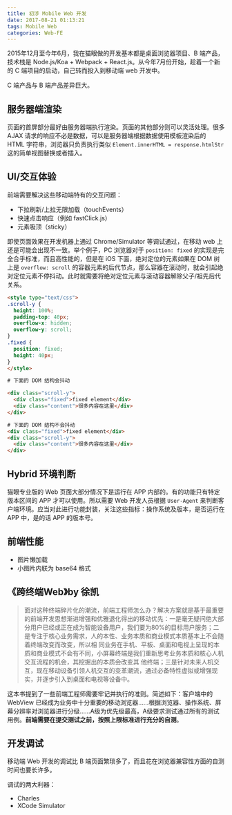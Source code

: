 ```yaml
---
title: 初涉 Mobile Web 开发
date: 2017-08-21 01:13:21
tags: Mobile Web
categories: Web-FE
---
```


2015年12月至今年6月，我在猫眼做的开发基本都是桌面浏览器项目、B 端产品，技术栈是 Node.js/Koa + Webpack + React.js。从今年7月份开始，趁着一个新的 C 端项目的启动，自己转而投入到移动端 web 开发中。

C 端产品与 B 端产品差异巨大。

<!-- more -->

## 服务器端渲染

页面的首屏部分最好由服务器端执行渲染。页面的其他部分则可以灵活处理。很多 AJAX 请求的响应不必是数据，可以是服务器端根据数据使用模板渲染后的 HTML 字符串，浏览器只负责执行类似 `Element.innerHTML = response.htmlStr` 这的简单视图替换或者插入。

## UI/交互体验

前端需要解决这些移动端特有的交互问题：

+ 下拉刷新/上拉无限加载（touchEvents）
+ 快速点击响应（例如 fastClick.js）
+ 元素吸顶（sticky）

即使页面效果在开发机器上通过 Chrome/Simulator 等调试通过，在移动 web 上还是可能会出现不一致。举个例子，PC 浏览器对于 `position: fixed` 的实现是完全合乎标准，而且高性能的，但是在 iOS 下面，绝对定位的元素如果在 DOM 树上是 `overflow: scroll` 的容器元素的后代节点，那么容器在滚动时，就会引起绝对定位元素不停抖动。此时就需要将绝对定位元素与滚动容器解除父子/祖先后代关系。

``` html
<style type="text/css">
.scroll-y {
  height: 100%;
  padding-top: 40px;
  overflow-x: hidden;
  overflow-y: scroll;
}
.fixed {
  position: fixed;
  height: 40px;
}
</style>

# 下面的 DOM 结构会抖动

<div class="scroll-y">
  <div class="fixed">fixed element</div>
  <div class="content">很多内容在这里</div>
</div>

# 下面的 DOM 结构不会抖动
<div class="fixed">fixed element</div>
<div class="scroll-y">
  <div class="content">很多内容在这里</div>
</div>
```


## Hybrid 环境判断

猫眼专业版的 Web 页面大部分情况下是运行在 APP 内部的。有的功能只有特定版本区间的 APP 才可以使用。所以需要 Web 开发人员根据 `User-Agent` 来判断客户端环境。应当对此进行功能封装，关注这些指标：操作系统及版本，是否运行在 APP 中，是的话 APP 的版本号。


## 前端性能

+ 图片懒加载
+ 小图片内联为 base64 格式

## 《跨终端Web》by 徐凯

> 面对这种终端碎片化的潮流，前端工程师怎么办？解决方案就是基于最重要的前端开发思想渐进增强和优雅退化得出的移动优先：一是毫无疑问绝大部分用户已经或正在成为智能设备用户，我们要为80%的目标用户服务；二是专注于核心业务需求，人的本性、业务本质和商业模式本质基本上不会随着终端改变而改变，所以相 同业务在手机、平板、桌面和电视上呈现的本质和商业模式不会有不同，小屏幕终端是我们重新思考业务本质和核心人机交互流程的机会，其挖掘出的本质会改变其 他终端；三是针对未来人机交互，现在移动设备引领人机交互的变革潮流，通过必备特性虚拟或增强现实，并逐步引入到桌面和电视等设备中。

这本书提到了一些前端工程师需要牢记并执行的准则。简述如下：客户端中的 WebView 已经成为业务中十分重要的移动浏览器……根据浏览器、操作系统、屏幕分辨率对浏览器进行分级……A级为优先级最高，A级要求测试通过所有的测试用例。**前端需要在提交测试之前，按照上限标准进行充分的自测**。

## 开发调试

移动端 Web 开发的调试比 B 端页面繁琐多了，而且花在浏览器兼容性方面的自测时间也要长许多。

调试的两大利器：

+ Charles
+ XCode Simulator

